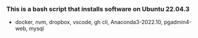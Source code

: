### This is a bash script that installs software on Ubuntu 22.04.3

- docker, nvm, dropbox, vscode, gh cli, Anaconda3-2022.10, pgadmin4-web, mysql
